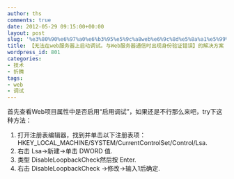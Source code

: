 ```yaml
---
author: ths
comments: true
date: 2012-05-29 09:15:00+00:00
layout: post
slug: '%e3%80%90%e6%97%a0%e6%b3%95%e5%9c%a8web%e6%9c%8d%e5%8a%a1%e5%99%a8%e4%b8%8a%e5%90%af%e5%8a%a8%e8%b0%83%e8%af%95%e3%80%82%e4%b8%8eweb%e6%9c%8d%e5%8a%a1%e5%99%a8%e9%80%9a%e4%bf%a1%e6%97%b6%e5%87%ba-2'
title: 【无法在web服务器上启动调试。与Web服务器通信时出现身份验证错误】的解决方案
wordpress_id: 801
categories:
- 技术
- 折腾
tags:
- web
- 调试
---
```


首先查看Web项目属性中是否启用“启用调试”，如果还是不行那么来吧，try下这种方法： 





1. 打开注册表编辑器，找到并单击以下注册表项： HKEY_LOCAL_MACHINE/SYSTEM/CurrentControlSet/Control/Lsa.  
3. 右击 Lsa->新建->单击 DWORD 值.  
4. 类型 DisableLoopbackCheck然后按 Enter.  
5. 右击 DisableLoopbackCheck ->修改->输入1后确定.



